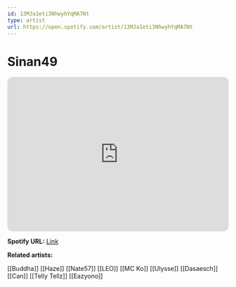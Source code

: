 ```yaml
---
id: 13MJa1eti3NhwyhYqMA7Nt
type: artist
url: https://open.spotify.com/artist/13MJa1eti3NhwyhYqMA7Nt
---
```

# Sinan49

<iframe style="border-radius:12px" src="https://open.spotify.com/embed/artist/13MJa1eti3NhwyhYqMA7Nt" width="100%" height="352" frameBorder="0" allowfullscreen="" allow="autoplay; clipboard-write; encrypted-media; fullscreen; picture-in-picture" loading="lazy"></iframe>

**Spotify URL:** [Link](https://open.spotify.com/artist/13MJa1eti3NhwyhYqMA7Nt)

**Related artists:**

[[Buddha]]
[[Haze]]
[[Nate57]]
[[LEO]]
[[MC Ko]]
[[Ulysse]]
[[Dasaesch]]
[[Can]]
[[Telly Tellz]]
[[Eazyono]]
